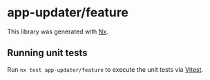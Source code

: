 # app-updater/feature

This library was generated with [Nx](https://nx.dev).

## Running unit tests

Run `nx test app-updater/feature` to execute the unit tests via [Vitest](https://vitest.dev/).
